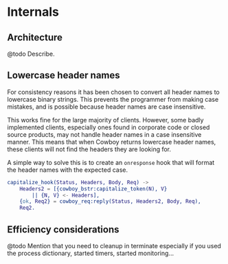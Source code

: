 Internals
=========

Architecture
------------

@todo Describe.

Lowercase header names
----------------------

For consistency reasons it has been chosen to convert all header names
to lowercase binary strings. This prevents the programmer from making
case mistakes, and is possible because header names are case insensitive.

This works fine for the large majority of clients. However, some badly
implemented clients, especially ones found in corporate code or closed
source products, may not handle header names in a case insensitive manner.
This means that when Cowboy returns lowercase header names, these clients
will not find the headers they are looking for.

A simple way to solve this is to create an `onresponse` hook that will
format the header names with the expected case.

``` erlang
capitalize_hook(Status, Headers, Body, Req) ->
    Headers2 = [{cowboy_bstr:capitalize_token(N), V}
        || {N, V} <- Headers],
    {ok, Req2} = cowboy_req:reply(Status, Headers2, Body, Req),
    Req2.
```

Efficiency considerations
-------------------------

@todo Mention that you need to cleanup in terminate especially if you
used the process dictionary, started timers, started monitoring...
